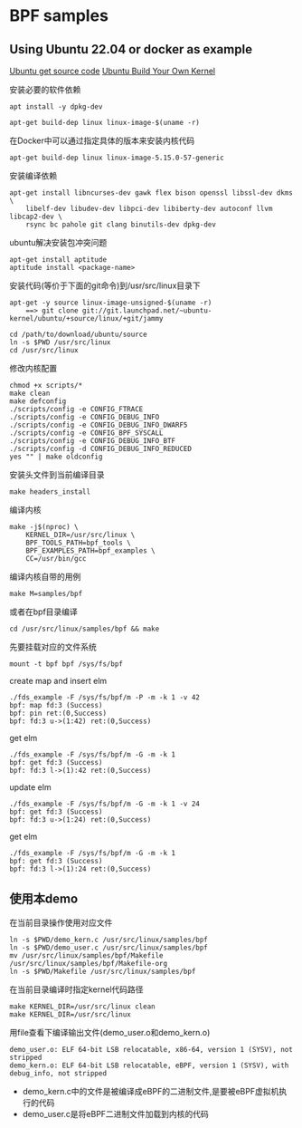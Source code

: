 # BPF samples

## Using Ubuntu 22.04 or docker as example

[Ubuntu get source code](https://wiki.ubuntu.com/Kernel/SourceCode)
[Ubuntu Build Your Own Kernel](https://wiki.ubuntu.com/Kernel/BuildYourOwnKernel)

安装必要的软件依赖

	apt install -y dpkg-dev

	apt-get build-dep linux linux-image-$(uname -r)

在Docker中可以通过指定具体的版本来安装内核代码

	apt-get build-dep linux linux-image-5.15.0-57-generic

安装编译依赖

	apt-get install libncurses-dev gawk flex bison openssl libssl-dev dkms \
		libelf-dev libudev-dev libpci-dev libiberty-dev autoconf llvm libcap2-dev \
		rsync bc pahole git clang binutils-dev dpkg-dev

ubuntu解决安装包冲突问题

	apt-get install aptitude
	aptitude install <package-name>

安装代码(等价于下面的git命令)到/usr/src/linux目录下

	apt-get -y source linux-image-unsigned-$(uname -r)
		==> git clone git://git.launchpad.net/~ubuntu-kernel/ubuntu/+source/linux/+git/jammy

	cd /path/to/download/ubuntu/source
	ln -s $PWD /usr/src/linux
	cd /usr/src/linux

修改内核配置

	chmod +x scripts/*
	make clean
	make defconfig
	./scripts/config -e CONFIG_FTRACE
	./scripts/config -e CONFIG_DEBUG_INFO
	./scripts/config -e CONFIG_DEBUG_INFO_DWARF5
	./scripts/config -e CONFIG_BPF_SYSCALL
	./scripts/config -e CONFIG_DEBUG_INFO_BTF
	./scripts/config -d CONFIG_DEBUG_INFO_REDUCED
	yes "" | make oldconfig

安装头文件到当前编译目录

	make headers_install

编译内核

	make -j$(nproc) \
	    KERNEL_DIR=/usr/src/linux \
	    BPF_TOOLS_PATH=bpf_tools \
	    BPF_EXAMPLES_PATH=bpf_examples \
		CC=/usr/bin/gcc

编译内核自带的用例

	make M=samples/bpf

或者在bpf目录编译

	cd /usr/src/linux/samples/bpf && make

先要挂载对应的文件系统

	mount -t bpf bpf /sys/fs/bpf

create map and insert elm

	./fds_example -F /sys/fs/bpf/m -P -m -k 1 -v 42
	bpf: map fd:3 (Success)
	bpf: pin ret:(0,Success)
	bpf: fd:3 u->(1:42) ret:(0,Success)

get elm

	./fds_example -F /sys/fs/bpf/m -G -m -k 1
	bpf: get fd:3 (Success)
	bpf: fd:3 l->(1):42 ret:(0,Success)

update elm

	./fds_example -F /sys/fs/bpf/m -G -m -k 1 -v 24
	bpf: get fd:3 (Success)
	bpf: fd:3 u->(1:24) ret:(0,Success)

get elm

	./fds_example -F /sys/fs/bpf/m -G -m -k 1
	bpf: get fd:3 (Success)
	bpf: fd:3 l->(1):24 ret:(0,Success)

## 使用本demo

在当前目录操作使用对应文件

	ln -s $PWD/demo_kern.c /usr/src/linux/samples/bpf
	ln -s $PWD/demo_user.c /usr/src/linux/samples/bpf
	mv /usr/src/linux/samples/bpf/Makefile /usr/src/linux/samples/bpf/Makefile-org
	ln -s $PWD/Makefile /usr/src/linux/samples/bpf

在当前目录编译时指定kernel代码路径

    make KERNEL_DIR=/usr/src/linux clean
    make KERNEL_DIR=/usr/src/linux

用file查看下编译输出文件(demo_user.o和demo_kern.o)

	demo_user.o: ELF 64-bit LSB relocatable, x86-64, version 1 (SYSV), not stripped
	demo_kern.o: ELF 64-bit LSB relocatable, eBPF, version 1 (SYSV), with debug_info, not stripped

- demo_kern.c中的文件是被编译成eBPF的二进制文件,是要被eBPF虚拟机执行的代码
- demo_user.c是将eBPF二进制文件加载到内核的代码
